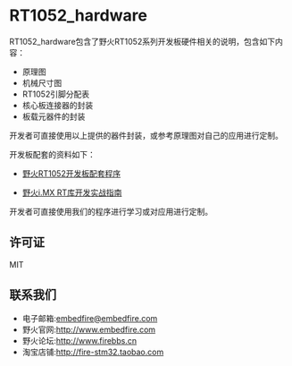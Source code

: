 # RT1052_hardware #

RT1052_hardware包含了野火RT1052系列开发板硬件相关的说明，包含如下内容：
* 原理图
* 机械尺寸图
* RT1052引脚分配表
* 核心板连接器的封装
* 板载元器件的封装

开发者可直接使用以上提供的器件封装，或参考原理图对自己的应用进行定制。

开发板配套的资料如下：
* [野火RT1052开发板配套程序](https://github.com/WildFire-Git/RT1052_code)

* [野火i.MX RT库开发实战指南](https://github.com/WildFire-Git/RT1052_doc)

开发者可直接使用我们的程序进行学习或对应用进行定制。

## 许可证 ##
MIT

## 联系我们 ##
* 电子邮箱:embedfire@embedfire.com
* 野火官网:http://www.embedfire.com
* 野火论坛:http://www.firebbs.cn
* 淘宝店铺:http://fire-stm32.taobao.com
